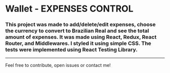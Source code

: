 # Wallet - EXPENSES CONTROL

### This project was made to add/delete/edit expenses, choose the currency to convert to Brazilian Real and see the total amount of expenses. It was made using React, Redux, React Router, and Middlewares. I styled it using simple CSS. The tests were implemented using React Testing Library.
---
Feel free to contribute, open issues or contact me!
